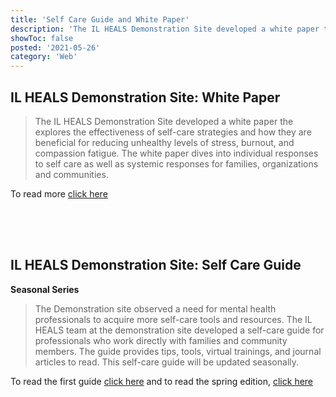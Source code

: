 ```yaml
---
title: 'Self Care Guide and White Paper'
description: 'The IL HEALS Demonstration Site developed a white paper the explores the effectiveness of self-care strategies and how they are beneficial for reducing unhealthy levels of stress, burnout, and compassion fatigue.'
showToc: false
posted: '2021-05-26'
category: 'Web'
---
```


## IL HEALS Demonstration Site: White Paper

<graphic img-file="wp.png" img-alt="Self Card Guide image"></graphic>

> The IL HEALS Demonstration Site developed a white paper the explores the effectiveness of self-care strategies and how they are beneficial for reducing unhealthy levels of stress, burnout, and compassion fatigue. The white paper dives into individual responses to self care as well as systemic responses for families, organizations and communities.

To read more [click here](https://ilheals.com/ILHEALSWhitePaperonSelf-Care.pdf)

<div style="height: 50px"></div>

## IL HEALS Demonstration Site: Self Care Guide

<graphic img-file="sc.png" img-alt="Self Card Guide image"></graphic>

**Seasonal Series**

> The Demonstration site observed a need for mental health professionals to acquire more self-care tools and resources. The IL HEALS team at the demonstration site developed a self-care guide for professionals who work directly with families and community members. The guide provides tips, tools, virtual trainings, and journal articles to read. This self-care guide will be updated seasonally.

To read the first guide [click here](https://ilheals.com/FinishedSelf-CareGuide.pdf) and to read the spring edition, [click here](https://ilheals.com/IllinoisHEALSSpring2021Self-CareGuideFinal.pdf)
